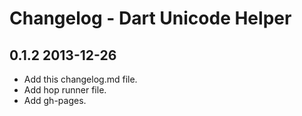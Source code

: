 # Changelog - Dart Unicode Helper

## 0.1.2 2013-12-26

* Add this changelog.md file.
* Add hop runner file.
* Add gh-pages.

